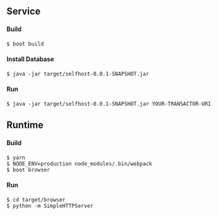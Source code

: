 ## Service
#### Build
    $ boot build
#### Install Database
    $ java -jar target/selfhost-0.0.1-SNAPSHOT.jar
#### Run
    $ java -jar target/selfhost-0.0.1-SNAPSHOT.jar YOUR-TRANSACTOR-URI

## Runtime
#### Build
    $ yarn
    $ NODE_ENV=production node_modules/.bin/webpack
    $ boot browser
#### Run
    $ cd target/browser
    $ python -m SimpleHTTPServer
